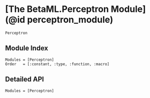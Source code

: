# [The BetaML.Perceptron Module](@id perceptron_module)

```@docs
Perceptron
```

## Module Index

```@index
Modules = [Perceptron]
Order   = [:constant, :type, :function, :macro]
```
## Detailed API

```@autodocs
Modules = [Perceptron]
```
